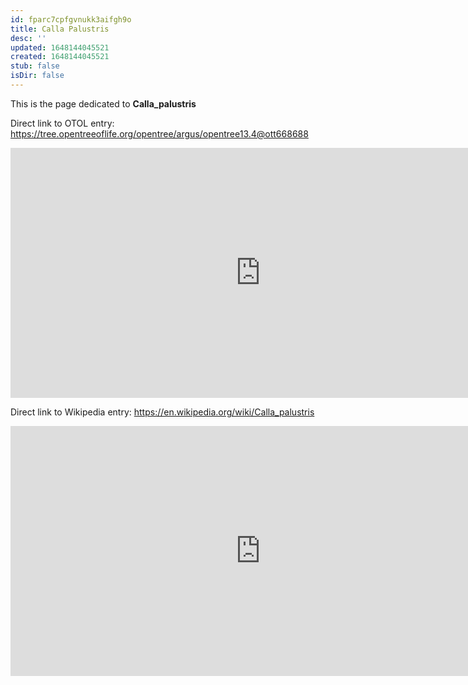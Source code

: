 ```yaml
---
id: fparc7cpfgvnukk3aifgh9o
title: Calla Palustris
desc: ''
updated: 1648144045521
created: 1648144045521
stub: false
isDir: false
---
```

This is the page dedicated to **Calla_palustris**


Direct link to OTOL entry: https://tree.opentreeoflife.org/opentree/argus/opentree13.4@ott668688



<html>
    <body>
    <iframe src="https://tree.opentreeoflife.org/opentree/argus/opentree13.4@ott668688"
    width="800" height="400" frameborder="0" allowfullscreen> </iframe>
    </body>
</html>
    


Direct link to Wikipedia entry: https://en.wikipedia.org/wiki/Calla_palustris



<html>
    <body>
    <iframe src="https://en.wikipedia.org/wiki/Calla_palustris"
    width="800" height="400" frameborder="0" allowfullscreen> </iframe>
    </body>
</html>
    
